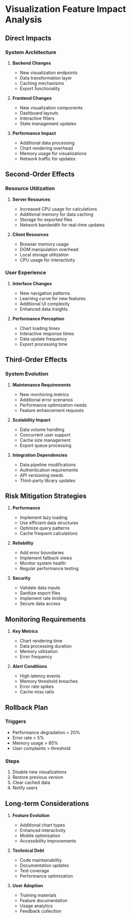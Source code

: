 # Visualization Feature Impact Analysis

## Direct Impacts

### System Architecture
1. **Backend Changes**
   - New visualization endpoints
   - Data transformation layer
   - Caching mechanisms
   - Export functionality

2. **Frontend Changes**
   - New visualization components
   - Dashboard layouts
   - Interactive filters
   - State management updates

3. **Performance Impact**
   - Additional data processing
   - Chart rendering overhead
   - Memory usage for visualizations
   - Network traffic for updates

## Second-Order Effects

### Resource Utilization
1. **Server Resources**
   - Increased CPU usage for calculations
   - Additional memory for data caching
   - Storage for exported files
   - Network bandwidth for real-time updates

2. **Client Resources**
   - Browser memory usage
   - DOM manipulation overhead
   - Local storage utilization
   - CPU usage for interactivity

### User Experience
1. **Interface Changes**
   - New navigation patterns
   - Learning curve for new features
   - Additional UI complexity
   - Enhanced data insights

2. **Performance Perception**
   - Chart loading times
   - Interactive response times
   - Data update frequency
   - Export processing time

## Third-Order Effects

### System Evolution
1. **Maintenance Requirements**
   - New monitoring metrics
   - Additional error scenarios
   - Performance optimization needs
   - Feature enhancement requests

2. **Scalability Impact**
   - Data volume handling
   - Concurrent user support
   - Cache size management
   - Export queue processing

3. **Integration Dependencies**
   - Data pipeline modifications
   - Authentication requirements
   - API versioning needs
   - Third-party library updates

## Risk Mitigation Strategies

1. **Performance**
   - Implement lazy loading
   - Use efficient data structures
   - Optimize query patterns
   - Cache frequent calculations

2. **Reliability**
   - Add error boundaries
   - Implement fallback views
   - Monitor system health
   - Regular performance testing

3. **Security**
   - Validate data inputs
   - Sanitize export files
   - Implement rate limiting
   - Secure data access

## Monitoring Requirements

1. **Key Metrics**
   - Chart rendering time
   - Data processing duration
   - Memory utilization
   - Error frequency

2. **Alert Conditions**
   - High latency events
   - Memory threshold breaches
   - Error rate spikes
   - Cache miss ratio

## Rollback Plan

### Triggers
- Performance degradation > 20%
- Error rate > 5%
- Memory usage > 85%
- User complaints > threshold

### Steps
1. Disable new visualizations
2. Restore previous version
3. Clear cached data
4. Notify users

## Long-term Considerations

1. **Feature Evolution**
   - Additional chart types
   - Enhanced interactivity
   - Mobile optimization
   - Accessibility improvements

2. **Technical Debt**
   - Code maintainability
   - Documentation updates
   - Test coverage
   - Performance optimization

3. **User Adoption**
   - Training materials
   - Feature documentation
   - Usage analytics
   - Feedback collection 